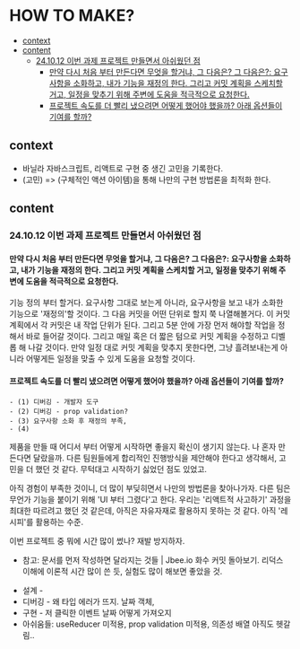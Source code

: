 # HOW TO MAKE?

<!-- toc -->

- [context](#context)
- [content](#content)
  - [24.10.12 이번 과제 프로젝트 만들면서 아쉬웠던 점](#241012-%EC%9D%B4%EB%B2%88-%EA%B3%BC%EC%A0%9C-%ED%94%84%EB%A1%9C%EC%A0%9D%ED%8A%B8-%EB%A7%8C%EB%93%A4%EB%A9%B4%EC%84%9C-%EC%95%84%EC%89%AC%EC%9B%A0%EB%8D%98-%EC%A0%90)
    - [만약 다시 처음 부터 만든다면 무엇을 할거냐, 그 다음은? 그 다음은?: 요구사항을 소화하고, 내가 기능을 재정의 한다. 그리고 커밋 계획을 스케치할 거고, 일정을 맞추기 위해 주변에 도움을 적극적으로 요청한다.](#%EB%A7%8C%EC%95%BD-%EB%8B%A4%EC%8B%9C-%EC%B2%98%EC%9D%8C-%EB%B6%80%ED%84%B0-%EB%A7%8C%EB%93%A0%EB%8B%A4%EB%A9%B4-%EB%AC%B4%EC%97%87%EC%9D%84-%ED%95%A0%EA%B1%B0%EB%83%90-%EA%B7%B8-%EB%8B%A4%EC%9D%8C%EC%9D%80-%EA%B7%B8-%EB%8B%A4%EC%9D%8C%EC%9D%80-%EC%9A%94%EA%B5%AC%EC%82%AC%ED%95%AD%EC%9D%84-%EC%86%8C%ED%99%94%ED%95%98%EA%B3%A0-%EB%82%B4%EA%B0%80-%EA%B8%B0%EB%8A%A5%EC%9D%84-%EC%9E%AC%EC%A0%95%EC%9D%98-%ED%95%9C%EB%8B%A4-%EA%B7%B8%EB%A6%AC%EA%B3%A0-%EC%BB%A4%EB%B0%8B-%EA%B3%84%ED%9A%8D%EC%9D%84-%EC%8A%A4%EC%BC%80%EC%B9%98%ED%95%A0-%EA%B1%B0%EA%B3%A0-%EC%9D%BC%EC%A0%95%EC%9D%84-%EB%A7%9E%EC%B6%94%EA%B8%B0-%EC%9C%84%ED%95%B4-%EC%A3%BC%EB%B3%80%EC%97%90-%EB%8F%84%EC%9B%80%EC%9D%84-%EC%A0%81%EA%B7%B9%EC%A0%81%EC%9C%BC%EB%A1%9C-%EC%9A%94%EC%B2%AD%ED%95%9C%EB%8B%A4)
    - [프로젝트 속도를 더 빨리 냈으려면 어떻게 했어야 했을까? 아래 옵션들이 기여를 할까?](#%ED%94%84%EB%A1%9C%EC%A0%9D%ED%8A%B8-%EC%86%8D%EB%8F%84%EB%A5%BC-%EB%8D%94-%EB%B9%A8%EB%A6%AC-%EB%83%88%EC%9C%BC%EB%A0%A4%EB%A9%B4-%EC%96%B4%EB%96%BB%EA%B2%8C-%ED%96%88%EC%96%B4%EC%95%BC-%ED%96%88%EC%9D%84%EA%B9%8C-%EC%95%84%EB%9E%98-%EC%98%B5%EC%85%98%EB%93%A4%EC%9D%B4-%EA%B8%B0%EC%97%AC%EB%A5%BC-%ED%95%A0%EA%B9%8C)

<!-- tocstop -->

## context

- 바닐라 자바스크립트, 리액트로 구현 중 생긴 고민을 기록한다.
- (고민) => (구체적인 액션 아이템)을 통해 나만의 구현 방법론을 최적화 한다.

## content

### 24.10.12 이번 과제 프로젝트 만들면서 아쉬웠던 점

#### 만약 다시 처음 부터 만든다면 무엇을 할거냐, 그 다음은? 그 다음은?: 요구사항을 소화하고, 내가 기능을 재정의 한다. 그리고 커밋 계획을 스케치할 거고, 일정을 맞추기 위해 주변에 도움을 적극적으로 요청한다.

기능 정의 부터 할거다. 요구사항 그대로 보는게 아니라, 요구사항을 보고 내가 소화한 기능으로 '재정의'할 것이다. 그 다음 커밋을 어떤 단위로 할지 쭉 나열해볼거다. 이 커밋 계획에서 각 커밋은 내 작업 단위가 된다. 그리고 5분 안에 가장 먼저 해야할 작업을 정해서 바로 들어갈 것이다. 그리고 매일 혹은 더 짧은 텀으로 커밋 계획을 수정하고 디벨롭 해 나갈 것이다. 만약 일정 대로 커밋 계획을 맞추지 못한다면, 그냥 흘려보내는게 아니라 어떻게든 일정을 맞출 수 있게 도움을 요청할 것이다.

#### 프로젝트 속도를 더 빨리 냈으려면 어떻게 했어야 했을까? 아래 옵션들이 기여를 할까?

    - (1) 디버깅 - 개발자 도구
    - (2) 디버깅 - prop validation?
    - (3) 요구사항 소화 후 재정의 부족,
    - (4)

제품을 만들 때 어디서 부터 어떻게 시작하면 좋을지 확신이 생기지 않는다. 나 혼자 만든다면 달랐을까. 다른 팀원들에게 합리적인 진행방식을 제안해야 한다고 생각해서, 고민을 더 했던 것 같다. 무턱대고 시작하기 싫었던 점도 있었고.

아직 경험이 부족한 것이니, 더 많이 부딪히면서 나만의 방법론을 찾아나가자. 다른 팀은 무언가 기능을 붙이기 위해 'UI 부터 그렸다'고 한다. 우리는 '리액트적 사고하기' 과정을 최대한 따르려고 했던 것 같은데, 아직은 자유자재로 활용하지 못하는 것 같다. 아직 '레시피'를 활용하는 수준.

이번 프로젝트 중 뭐에 시간 많이 썼나? 재발 방지하자.

- 참고: 문서를 먼저 작성하면 달라지는 것들 | Jbee.io
  화수 커밋 돌아보기. 리덕스 이해에 이론적 시간 많이 쓴 듯, 실험도 많이 해보면 좋았을 것.

* 설계 -
* 디버깅 - 왜 타입 에러가 뜨지. 날짜 객체,
* 구현 - 저 클릭한 이벤트 날짜 어떻게 가져오지
* 아쉬움들: useReducer 미적용, prop validation 미적용, 의존성 배열 아직도 헷갈림..
